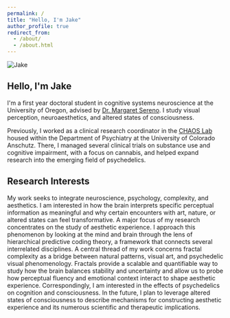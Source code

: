 ```yaml
---
permalink: /
title: "Hello, I'm Jake"
author_profile: true
redirect_from: 
  - /about/
  - /about.html
---
```


<section class="intro">
  <img src="/images/jake.jpg" alt="Jake" class="intro-photo">
  <div class="intro-text">
    <h1>Hello, I'm Jake</h1>
    <p>I'm a first year doctoral student in cognitive systems neuroscience at the University of Oregon, advised by <a href="https://serenolab.uoregon.edu/research/">Dr. Margaret Sereno</a>. I study visual perception, neuroaesthetics, and altered states of consciousness.</p>
  </div>
</section>

Previously, I worked as a clinical research coordinator in the [CHAOS Lab](https://medschool.cuanschutz.edu/psychiatry/research/faculty-labs/chaos-lab) housed within the Department of Psychiatry at the University of Colorado Anschutz. There, I managed several clinical trials on substance use and cognitive impairment, with a focus on cannabis, and helped expand research into the emerging field of psychedelics.

Research Interests
------
My work seeks to integrate neuroscience, psychology, complexity, and aesthetics. I am interested in how the brain interprets specific perceptual information as meaningful and why certain encounters with art, nature, or altered states can feel transformative. A major focus of my research concentrates on the study of aesthetic experience. I approach this phenomenon by looking at the mind and brain through the lens of hierarchical predictive coding theory, a framework that connects several interrelated disciplines. A central thread of my work concerns fractal complexity as a bridge between natural patterns, visual art, and psychedelic visual phenomenology. Fractals provide a scalable and quantifiable way to study how the brain balances stability and uncertainty and allow us to probe how perceptual fluency and emotional context interact to shape aesthetic experience. Correspondingly, I am interested in the effects of psychedelics on cognition and consciousness. In the future, I plan to leverage altered states of consciousness to describe mechanisms for constructing aesthetic experience and its numerous scientific and therapeutic implications.
